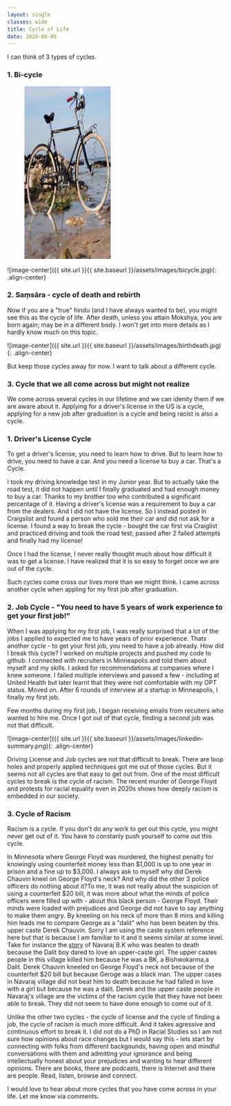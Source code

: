 ```yaml
---
layout: single
classes: wide
title: Cycle of Life
date: 2020-06-05
---
```


I can think of 3 types of cycles.

### 1. Bi-cycle

<figure>
    <img src="/assets/images/bicycle.jpg" width="200" height="400">
</figure>

![image-center]({{ site.url }}{{ site.baseurl }}/assets/images/bicycle.jpg){: .align-center}

### 2. Saṃsāra - cycle of death and rebirth
    
Now if you are a "true" hindu (and I have always wanted to be), you might see this as the cycle of life. After death, unless you attain Mokshya, you are born again; may be in a different body. I won't get into more details as I hardly know much on this topic. 

![image-center]({{ site.url }}{{ site.baseurl }}/assets/images/birthdeath.jpg){: .align-center}

But keep those cycles away for now. I want to talk about a different cycle.

### 3. Cycle that we all come across but might not realize

We come across several cycles in our lifetime and we can idenity them if we are aware about it. Applying for a driver's license in the US is a cycle, applying for a new job after graduation is a cycle and being racist is also a cycle.
 
### 1. Driver's License Cycle

To get a driver's license, you need to learn how to drive. But to learn how to drive, you need to have a car. And you need a license to buy a car. That's a Cycle.

I took my driving knowledge test in my Junior year. But to actually take the road test, it did not happen until I finally graduated and had enough money to buy a car. Thanks to my brother too who contributed a significant percentage of it. Having a driver's license was a requirement to buy a car from the dealers. And I did not have the license. So I instead posted in Craigslist and found a person who sold me their car and did not ask for a license. I found a way to break the cycle - bought the car first via Craiglist and practiced driving and took the road test; passed after 2 failed attempts and finally had my license!  

Once I had the license, I never really thought much about how difficult it was to get a license. I have realized that it is so easy to forget once we are out of the cycle.

Such cycles come cross our lives more than we might think. I came across another cycle when appling for my first job after graduation.

### 2. Job Cycle - "You need to have 5 years of work experience to get your first job!" 

When I was applying for my first job, I was really surprised that a lot of the jobs I applied to expected me to have years of prior experience. Thats another cycle - to get your first job, you need to have a job already. How did I break this cycle? I worked on multiple projects and pushed my code to github. I connected with recruiters in Minneapolis and told them about myself and my skills. I asked for recommendations at companies where I knew someone. I failed multiple interviews and passed a few - including at United Health but later learnt that they were not comfortable with my OPT status. Moved on. After 6 rounds of interview at a startup in Minneapolis, I finally my first job.

Few months during my first job, I began receiving emails from recuiters who wanted to hire me. Once I got out of that cycle, finding a second job was not that difficult.

![image-center]({{ site.url }}{{ site.baseurl }}/assets/images/linkedin-summary.png){: .align-center}

Driving License and Job cycles are not that difficult to break. There are loop holes and properly applied techniques got me out of those cycles. But it seems not all cycles are that easy to get out from. One of the most difficult cycles to break is the cycle of racism. The recent murder of George Floyd and protests for racial equality even in 2020s shows how deeply racism is embedded in our society.

### 3. Cycle of Racism

Racism is a cycle. If you don't do any work to get out this cycle, you might never get out of it. You have to constanly push yourself to come out this cycle. 

In Minnesota where George Floyd was murdered, the highest penalty for knowingly using counterfeit money less than $1,000 is up to one year in prison and a fine up to $3,000. I always ask to myself why did Derek Chauvin kneel on George Floyd's neck? And why did the other 3 police officers do nothing about it?To me, it was not really about the suspicion of using a counterfeit $20 bill, it was more about what the minds of police officers were filled up with - about this black person - George Floyd. Their minds were loaded with prejudices and George did not have to say anything to make them angry. By kneeling on his neck of more than 8 mins and killing him leads me to compare George as a "dalit" who has been beaten by this upper caste Derek Chauvin. Sorry I am using the caste system reference here but that is because I am familiar to it and it seems similar at some level. Take for instance the [story](https://tkpo.st/3evOwPh) of Navaraj B.K who was beaten to death because the Dalit boy dared to love an upper-caste girl. The upper castes people in this village killed him because he was a BK, a Bishwokarma,a Dalit. Derek Chauvin kneeled on George Floyd's neck not because of the counterfeit $20 bill but because Geroge was a black man. The upper cases in Navaraj village did not beat him to death because he had falled in love with a girl but because he was a dalit. Derek and the upper caste people in Navaraj's village are the victims of the racism cycle that they have not been able to break. They did not seem to have done enough to come out of it. 

Unlike the other two cycles - the cycle of license and the cycle of finding a job, the cycle of racism is much more difficult. And it takes agressive and continuous effort to break it. I did not do a PhD in Racial Studies so I am not sure how opinions about race changes but I would say this - lets start by connecting with folks from different backgounds, having open and mindful conversations with them and admitting your ignorance and being intellectually honest about your prejudices and wanting to hear different opinions. There are books, there are podcasts, there is Internet and there are people. Read, listen, browse and connect. 

I would love to hear about more cycles that you have come across in your life. Let me know via comments.
